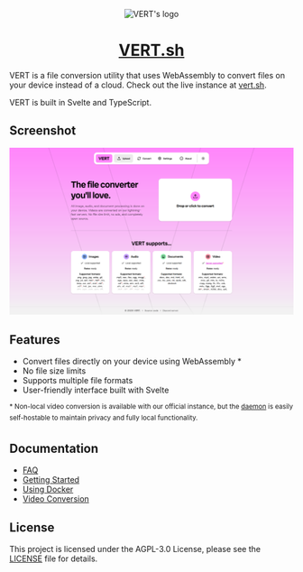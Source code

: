 <p align="center">
  <img src="https://github.com/user-attachments/assets/bf441748-0ec5-4c8a-b3e5-11301ee3f0bd" alt="VERT's logo" height="100">
</p>
<h1 align="center"><a href="https://vert.sh">VERT.sh</a></h1>

VERT is a file conversion utility that uses WebAssembly to convert files on your device instead of a cloud. Check out the live instance at [vert.sh](https://vert.sh).

VERT is built in Svelte and TypeScript.

## Screenshot

<img src="/docs/screenshot.png" alt="Screenshot of the VERT homepage">

## Features

- Convert files directly on your device using WebAssembly *
- No file size limits
- Supports multiple file formats
- User-friendly interface built with Svelte

<sup>* Non-local video conversion is available with our official instance, but the [daemon](https://github.com/VERT-sh/vertd) is easily self-hostable to maintain privacy and fully local functionality.</sup>

## Documentation

- [FAQ](./docs/FAQ.md)
- [Getting Started](./docs/GETTING_STARTED.md)
- [Using Docker](./docs/DOCKER.md)
- [Video Conversion](./docs/VIDEO_CONVERSION.md)

## License

This project is licensed under the AGPL-3.0 License, please see the [LICENSE](LICENSE) file for details.
